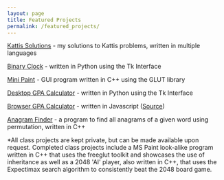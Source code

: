 ```yaml
---
layout: page
title: Featured Projects
permalink: /featured_projects/
---
```


<p><a href="https://github.com/lanemoseley/kattis-solutions" target="_blank">Kattis Solutions</a> - my solutions to Kattis problems, written in multiple languages</p>
   <p><a href="https://github.com/lanemoseley/BinaryClock" target="_blank">Binary Clock</a> - written in Python using the Tk Interface</p>
   <p><a href="https://github.com/lanemoseley/mini-paint" target="_blank">Mini Paint</a> - GUI program written in C++ using the GLUT library</p>
   <p><a href="https://github.com/lanemoseley/gpaCalc-PY" target="_blank">Desktop GPA Calculator</a> - written in Python using the Tk Interface</p>
   <p><a href="https://lanemoseley.github.io/gpaCalc/gpaCalculator.html" target="_blank">Browser GPA Calculator</a> - written in Javascript (<a href="https://github.com/lanemoseley/gpaCalc-JS" target="_blank">Source</a>)</p>
   <p><a href="https://github.com/lanemoseley/anagrams" target="_blank">Anagram Finder</a> - a program to find all anagrams of a given word using permutation, written in C++</p>
   <p>*All class projects are kept private, but can be made available upon request.  Completed class projects include a MS Paint look-alike program written in C++ that uses the freeglut toolkit and showcases the use of inheritance as well as a 2048 'AI' player, also written in C++, that uses the Expectimax search algorithm to consistently beat the 2048 board game.</p>
   <br/>

